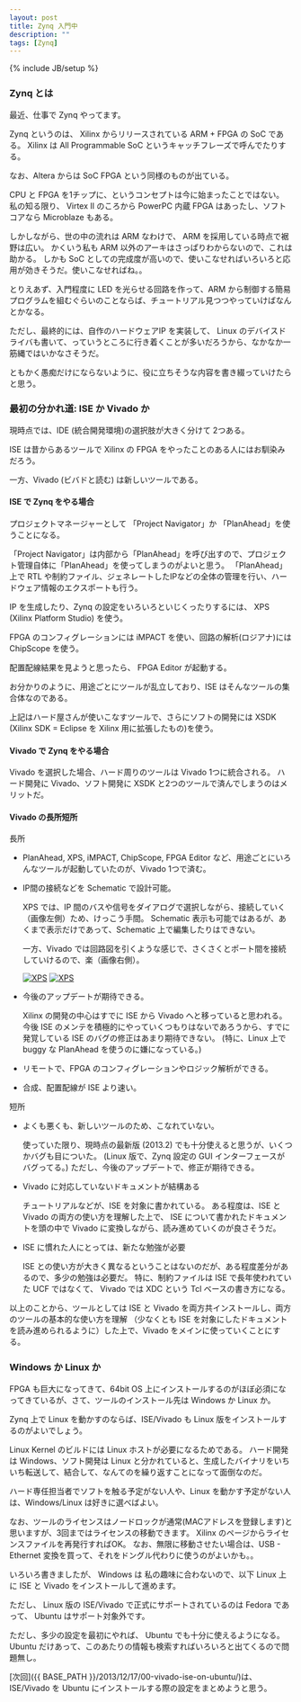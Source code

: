 ```yaml
---
layout: post
title: Zynq 入門中
description: ""
tags: [Zynq]
---
```

{% include JB/setup %}

### Zynq とは

最近、仕事で Zynq やってます。

Zynq というのは、 Xilinx からリリースされている ARM + FPGA の SoC である。
Xilinx は All Programmable SoC というキャッチフレーズで呼んでたりする。

なお、Altera からは SoC FPGA という同様のものが出ている。

CPU と FPGA を1チップに、というコンセプトは今に始まったことではない。
私の知る限り、 Virtex II のころから PowerPC 内蔵 FPGA はあったし、ソフトコアなら Microblaze もある。

しかしながら、世の中の流れは ARM なわけで、 ARM を採用している時点で裾野は広い。
かくいう私も ARM 以外のアーキはさっぱりわからないので、これは助かる。
しかも SoC としての完成度が高いので、使いこなせればいろいろと応用が効きそうだ。使いこなせればね。。

とりえあず、入門程度に LED を光らせる回路を作って、ARM から制御する簡易プログラムを組むぐらいのことならば、チュートリアル見つつやっていけばなんとかなる。

ただし、最終的には、自作のハードウェアIP を実装して、 Linux のデバイスドライバも書いて、っていうところに行き着くことが多いだろうから、なかなか一筋縄ではいかなさそうだ。

ともかく愚痴だけにならないように、役に立ちそうな内容を書き綴っていけたらと思う。

### 最初の分かれ道: ISE か Vivado か

現時点では、IDE (統合開発環境)の選択肢が大きく分けて 2つある。

ISE は昔からあるツールで Xilinx の FPGA をやったことのある人にはお馴染みだろう。

一方、Vivado (ビバドと読む) は新しいツールである。

#### ISE で Zynq をやる場合

プロジェクトマネージャーとして 「Project Navigator」か 「PlanAhead」を使うことになる。

「Project Navigator」は内部から「PlanAhead」を呼び出すので、プロジェクト管理自体に「PlanAhead」を使ってしまうのがよいと思う。
「PlanAhead」上で RTL や制約ファイル、ジェネレートしたIPなどの全体の管理を行い、ハードウェア情報のエクスポートも行う。

IP を生成したり、Zynq の設定をいろいろといじくったりするには、 XPS (Xilinx Platform Studio) を使う。

FPGA のコンフィグレーションには iMPACT を使い、回路の解析(ロジアナ)には ChipScope を使う。

配置配線結果を見ようと思ったら、 FPGA Editor が起動する。

お分かりのように、用途ごとにツールが乱立しており、ISE はそんなツールの集合体なのである。

上記はハード屋さんが使いこなすツールで、さらにソフトの開発には XSDK
(Xilinx SDK = Eclipse を Xilinx 用に拡張したもの)を使う。

#### Vivado で Zynq をやる場合

Vivado を選択した場合、ハード周りのツールは Vivado 1つに統合される。
ハード開発に Vivado、ソフト開発に XSDK と2つのツールで済んでしまうのはメリットだ。

#### Vivado の長所短所

長所

  - PlanAhead, XPS, iMPACT, ChipScope, FPGA Editor など、用途ごとにいろんなツールが起動していたのが、Vivado 1つで済む。

  - IP間の接続などを Schematic で設計可能。

    XPS では、IP 間のバスや信号をダイアログで選択しながら、接続していく（画像左側）ため、けっこう手間。
    Schematic 表示も可能ではあるが、あくまで表示だけであって、Schematic 上で編集したりはできない。

    一方、Vivado では回路図を引くような感じで、さくさくとポート間を接続していけるので、楽（画像右側）。

    [![XPS](http://4.bp.blogspot.com/-0ie_T25Tr0I/UrzjHv2eAKI/AAAAAAAAFgE/EDi6iY9osXA/s320/xps.jpg)](http://4.bp.blogspot.com/-0ie_T25Tr0I/UrzjHv2eAKI/AAAAAAAAFgE/EDi6iY9osXA/s1600/xps.jpg)
[![XPS](http://1.bp.blogspot.com/-Q7VDkMbYTWo/UrzjWEiAL0I/AAAAAAAAFgU/_8kfu6g6v3A/s320/vivado.jpg)](http://1.bp.blogspot.com/-Q7VDkMbYTWo/UrzjWEiAL0I/AAAAAAAAFgU/_8kfu6g6v3A/s1600/vivado.jpg)

  - 今後のアップデートが期待できる。

    Xilinx の開発の中心はすでに ISE から Vivado へと移っていると思われる。
    今後 ISE のメンテを積極的にやっていくつもりはないであろうから、すでに発覚している
    ISE のバグの修正はあまり期待できない。
    (特に、Linux 上で buggy な PlanAhead を使うのに嫌になっている。)

  - リモートで、FPGA のコンフィグレーションやロジック解析ができる。

  - 合成、配置配線が ISE より速い。

短所

  - よくも悪くも、新しいツールのため、こなれていない。

    使っていた限り、現時点の最新版 (2013.2) でも十分使えると思うが、いくつかバグも目についた。
    (Linux 版で、Zynq 設定の GUI インターフェースがバグってる。)
    ただし、今後のアップデートで、修正が期待できる。

  - Vivado に対応していないドキュメントが結構ある

    チュートリアルなどが、ISE を対象に書かれている。
    ある程度は、ISE と Vivado  の両方の使い方を理解した上で、
    ISE について書かれたドキュメントを頭の中で Vivado に変換しながら、読み進めていくのが良さそうだ。

  - ISE に慣れた人にとっては、新たな勉強が必要

    ISE との使い方が大きく異なるということはないのだが、ある程度差分があるので、多少の勉強は必要だ。
    特に、制約ファイルは ISE で長年使われていた UCF ではなくて、
    Vivado では XDC という Tcl ベースの書き方になる。

以上のことから、ツールとしては ISE と Vivado を両方共インストールし、両方のツールの基本的な使い方を理解
（少なくとも ISE を対象にしたドキュメントを読み進められるように）した上で、Vivado をメインに使っていくことにする。

### Windows か Linux か

FPGA も巨大になってきて、64bit OS 上にインストールするのがほぼ必須になってきているが、さて、ツールのインストール先は Windows か Linux か。

Zynq 上で Linux を動かすのならば、ISE/Vivado も Linux 版をインストールするのがよいでしょう。

Linux Kernel のビルドには Linux ホストが必要になるためである。
ハード開発は Windows、ソフト開発は Linux と分かれていると、生成したバイナリをいちいち転送して、結合して、なんてのを繰り返すことになって面倒なのだ。

ハード専任担当者でソフトを触る予定がない人や、Linux を動かす予定がない人は、Windows/Linux は好きに選べばよい。

なお、ツールのライセンスはノードロックが通常(MACアドレスを登録します)と思いますが、3回まではライセンスの移動できます。
Xilinx のページからライセンスファイルを再発行すればOK。
なお、無限に移動させたい場合は、USB - Ethernet 変換を買って、それをドングル代わりに使うのがよいかも。。

いろいろ書きましたが、 Windows は 私の趣味に合わないので、以下 Linux 上に ISE と
Vivado をインストールして進めます。

ただし、 Linux 版の ISE/Vivado で正式にサポートされているのは Fedora であって、 Ubuntu はサポート対象外です。

ただし、多少の設定を最初にやれば、 Ubuntu でも十分に使えるようになる。
Ubuntu だけあって、このあたりの情報も検索すればいろいろと出てくるので問題無し。

[次回]({{ BASE_PATH }}/2013/12/17/00-vivado-ise-on-ubuntu/)は、ISE/Vivado を Ubuntu にインストールする際の設定をまとめようと思う。
